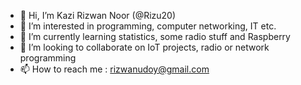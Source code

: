 - 👋 Hi, I’m Kazi Rizwan Noor (@Rizu20)
- 👀 I’m interested in programming, computer networking, IT etc.
- 🌱 I’m currently learning statistics, some radio stuff and Raspberry
- 💞️ I’m looking to collaborate on IoT projects, radio or network programming
- 📫 How to reach me : rizwanudoy@gmail.com

<!---
Rizu20/Rizu20 is a ✨ special ✨ repository because its `README.md` (this file) appears on your GitHub profile.
You can click the Preview link to take a look at your changes.
--->
